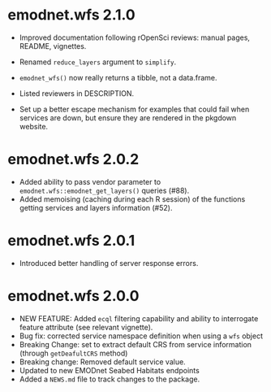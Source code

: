 # emodnet.wfs 2.1.0

* Improved documentation following rOpenSci reviews: manual pages, README, vignettes.

* Renamed `reduce_layers` argument to `simplify`.

* `emodnet_wfs()` now really returns a tibble, not a data.frame.

* Listed reviewers in DESCRIPTION.

* Set up a better escape mechanism for examples that could fail when services are 
down, but ensure they are rendered in the pkgdown website.


# emodnet.wfs 2.0.2

* Added ability to pass vendor parameter to `emodnet.wfs::emodnet_get_layers()` queries (#88).
* Added memoising (caching during each R session) of the functions getting services
 and layers information (#52).

# emodnet.wfs 2.0.1

* Introduced better handling of server response errors.

# emodnet.wfs 2.0.0


* NEW FEATURE: Added `ecql` filtering capability and ability to interrogate feature attribute (see relevant vignette).
* Bug fix: corrected service namespace definition when using a `wfs` object
* Breaking Change: set to extract default CRS from service information (through `getDeafultCRS` method)
* Breaking change: Removed default service value.
* Updated to new EMODnet Seabed Habitats endpoints
* Added a `NEWS.md` file to track changes to the package.

